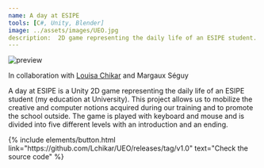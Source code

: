 ```yaml
---
name: A day at ESIPE
tools: [C#, Unity, Blender]
image: ../assets/images/UEO.jpg
description:  2D game representing the daily life of an ESIPE student.
---
```


![preview](https://www.sketchappsources.com/resources/source-image/we-were-soldiers-landing-page-dbruggisser.jpg)

<p>In collaboration with <a href="https://github.com/Lchikar" target="_blank">Louisa Chikar</a> and Margaux Séguy</p>

<p>A day at ESIPE is a Unity 2D game representing the daily life of an ESIPE student (my education at
University). This project allows us to mobilize the creative and computer notions acquired during our
training and to promote the school outside. The game is played with keyboard and mouse and is divided into
five different levels with an introduction and an ending. </p>

<p class="text-center">
{% include elements/button.html link="https://github.com/Lchikar/UEO/releases/tag/v1.0" text="Check the source code" %}
</p>

